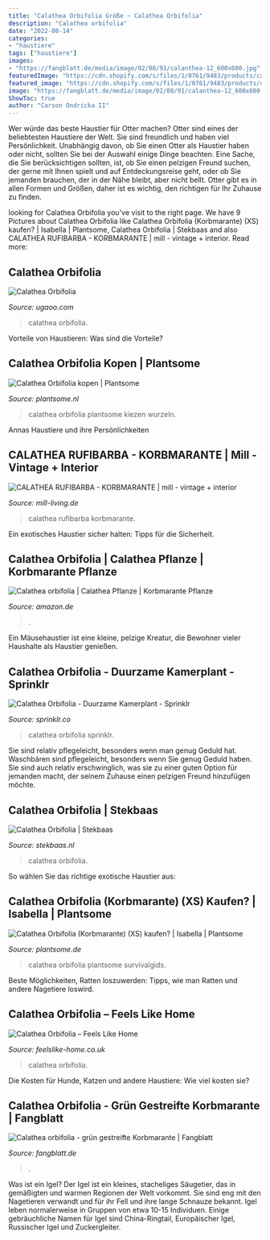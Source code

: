 ```yaml
---
title: "Calathea Orbifolia Größe ~ Calathea Orbifolia"
description: "Calathea orbifolia"
date: "2022-08-14"
categories:
- "haustiere"
tags: ["haustiere"]
images:
- "https://fangblatt.de/media/image/02/08/91/calanthea-12_600x600.jpg"
featuredImage: "https://cdn.shopify.com/s/files/1/0761/9483/products/calathea-orbifolia-19-productpage_1024x1024.png?v=1545504083"
featured_image: "https://cdn.shopify.com/s/files/1/0761/9483/products/calathea-orbifolia-19-productpage_1024x1024.png?v=1545504083"
image: "https://fangblatt.de/media/image/02/08/91/calanthea-12_600x600.jpg"
ShowToc: true
author: "Carson Ondricka II"
---
```



Wer würde das beste Haustier für Otter machen?
Otter sind eines der beliebtesten Haustiere der Welt. Sie sind freundlich und haben viel Persönlichkeit. Unabhängig davon, ob Sie einen Otter als Haustier haben oder nicht, sollten Sie bei der Auswahl einige Dinge beachten. Eine Sache, die Sie berücksichtigen sollten, ist, ob Sie einen pelzigen Freund suchen, der gerne mit Ihnen spielt und auf Entdeckungsreise geht, oder ob Sie jemanden brauchen, der in der Nähe bleibt, aber nicht bellt. Otter gibt es in allen Formen und Größen, daher ist es wichtig, den richtigen für Ihr Zuhause zu finden.

	

		
looking for Calathea Orbifolia you've visit to the right page. We have 9 Pictures about Calathea Orbifolia like Calathea Orbifolia (Korbmarante) (XS) kaufen? | Isabella | Plantsome, Calathea Orbifolia | Stekbaas and also CALATHEA RUFIBARBA - KORBMARANTE | mill - vintage + interior. Read more:
		
    
## Calathea Orbifolia

<img loading=lazy src="https://www.ugaoo.com/media/wysiwyg/calatheaorbifolianew_lwa.jpg" onerror="this.onerror=null;this.src='https://tse4.mm.bing.net/th?id=OIP.Ku-un-j3QLuJnLjZRhLfYAHaHa&amp;pid=15.1';" alt="Calathea Orbifolia">

_Source: ugaoo.com_

>calathea orbifolia. 

	

Vorteile von Haustieren: Was sind die Vorteile?

    
## Calathea Orbifolia Kopen | Plantsome

<img loading=lazy src="https://cdn.shopify.com/s/files/1/0761/9483/products/calathea-orbifolia-19-productpage_1024x1024.png?v=1545504083" onerror="this.onerror=null;this.src='https://tse3.mm.bing.net/th?id=OIP.yBpAt70z0UIqi0jAohc_hwHaHa&amp;pid=15.1';" alt="Calathea Orbifolia kopen | Plantsome">

_Source: plantsome.nl_

>calathea orbifolia plantsome kiezen wurzeln. 

	

Annas Haustiere und ihre Persönlichkeiten

    
## CALATHEA RUFIBARBA - KORBMARANTE | Mill - Vintage + Interior

<img loading=lazy src="https://mill-living.de/wp-content/uploads/2020/06/cala-2-2048x2048.jpg" onerror="this.onerror=null;this.src='https://tse3.mm.bing.net/th?id=OIP.zgyqgIphLOPjiGNu6oBfhgHaHa&amp;pid=15.1';" alt="CALATHEA RUFIBARBA - KORBMARANTE | mill - vintage + interior">

_Source: mill-living.de_

>calathea rufibarba korbmarante. 

	

Ein exotisches Haustier sicher halten: Tipps für die Sicherheit.

    
## Calathea Orbifolia | Calathea Pflanze | Korbmarante Pflanze

<img loading=lazy src="https://images-na.ssl-images-amazon.com/images/I/81TEuRWa6fL._AC_SX679_.jpg" onerror="this.onerror=null;this.src='https://tse3.mm.bing.net/th?id=OIP.BTdD-g6iF861J8yW274A4QHaHA&amp;pid=15.1';" alt="Calathea orbifolia | Calathea Pflanze | Korbmarante Pflanze">

_Source: amazon.de_

>. 

	

Ein Mäusehaustier ist eine kleine, pelzige Kreatur, die Bewohner vieler Haushalte als Haustier genießen.

    
## Calathea Orbifolia - Duurzame Kamerplant - Sprinklr

<img loading=lazy src="https://cdn.shopify.com/s/files/1/0334/9679/3133/products/calathea-orbifolia-03_2000x2000.progressive.jpg?v=1600702179" onerror="this.onerror=null;this.src='https://tse3.mm.bing.net/th?id=OIP.h0RCozIgUqAF6vw3w2U4bwHaHa&amp;pid=15.1';" alt="Calathea Orbifolia - Duurzame Kamerplant - Sprinklr">

_Source: sprinklr.co_

>calathea orbifolia sprinklr. 

	

Sie sind relativ pflegeleicht, besonders wenn man genug Geduld hat.
Waschbären sind pflegeleicht, besonders wenn Sie genug Geduld haben. Sie sind auch relativ erschwinglich, was sie zu einer guten Option für jemanden macht, der seinem Zuhause einen pelzigen Freund hinzufügen möchte.

    
## Calathea Orbifolia | Stekbaas

<img loading=lazy src="https://stekbaas.nl/wp-content/uploads/2021/03/5-calathea.jpg" onerror="this.onerror=null;this.src='https://tse2.mm.bing.net/th?id=OIP.57ZRPef3CGULEoixsl1FtwHaHa&amp;pid=15.1';" alt="Calathea Orbifolia | Stekbaas">

_Source: stekbaas.nl_

>calathea orbifolia. 

	

So wählen Sie das richtige exotische Haustier aus:

    
## Calathea Orbifolia (Korbmarante) (XS) Kaufen? | Isabella | Plantsome

<img loading=lazy src="http://cdn.shopify.com/s/files/1/0259/4134/4311/products/Calathea_orbifolia_p5_teelt_1024x1024.png?v=1602507376" onerror="this.onerror=null;this.src='https://tse3.mm.bing.net/th?id=OIP.Vu13eXld2CTva0naW8GM2wHaJM&amp;pid=15.1';" alt="Calathea Orbifolia (Korbmarante) (XS) kaufen? | Isabella | Plantsome">

_Source: plantsome.de_

>calathea orbifolia plantsome survivalgids. 

	

Beste Möglichkeiten, Ratten loszuwerden: Tipps, wie man Ratten und andere Nagetiere loswird.

    
## Calathea Orbifolia – Feels Like Home

<img loading=lazy src="https://feelslike-home.co.uk/wp-content/uploads/2020/05/Calathea-Orbifolia-12cm-1-460x460.jpg" onerror="this.onerror=null;this.src='https://tse2.mm.bing.net/th?id=OIP.OPY2NN7OpdaARjdTvSoRuAAAAA&amp;pid=15.1';" alt="Calathea Orbifolia – Feels Like Home">

_Source: feelslike-home.co.uk_

>calathea orbifolia. 

	

Die Kosten für Hunde, Katzen und andere Haustiere: Wie viel kosten sie?

    
## Calathea Orbifolia - Grün Gestreifte Korbmarante | Fangblatt

<img loading=lazy src="https://fangblatt.de/media/image/02/08/91/calanthea-12_600x600.jpg" onerror="this.onerror=null;this.src='https://tse3.mm.bing.net/th?id=OIP.YIRFaJtBnw8Vo1VgRzSIbgAAAA&amp;pid=15.1';" alt="Calathea orbifolia - grün gestreifte Korbmarante | Fangblatt">

_Source: fangblatt.de_

>. 

	

Was ist ein Igel?
Der Igel ist ein kleines, stacheliges Säugetier, das in gemäßigten und warmen Regionen der Welt vorkommt. Sie sind eng mit den Nagetieren verwandt und für ihr Fell und ihre lange Schnauze bekannt. Igel leben normalerweise in Gruppen von etwa 10-15 Individuen. Einige gebräuchliche Namen für Igel sind China-Ringtail, Europäischer Igel, Russischer Igel und Zuckergleiter.

